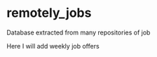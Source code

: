 # remotely_jobs
Database extracted from many repositories of job

Here I will add weekly job offers
